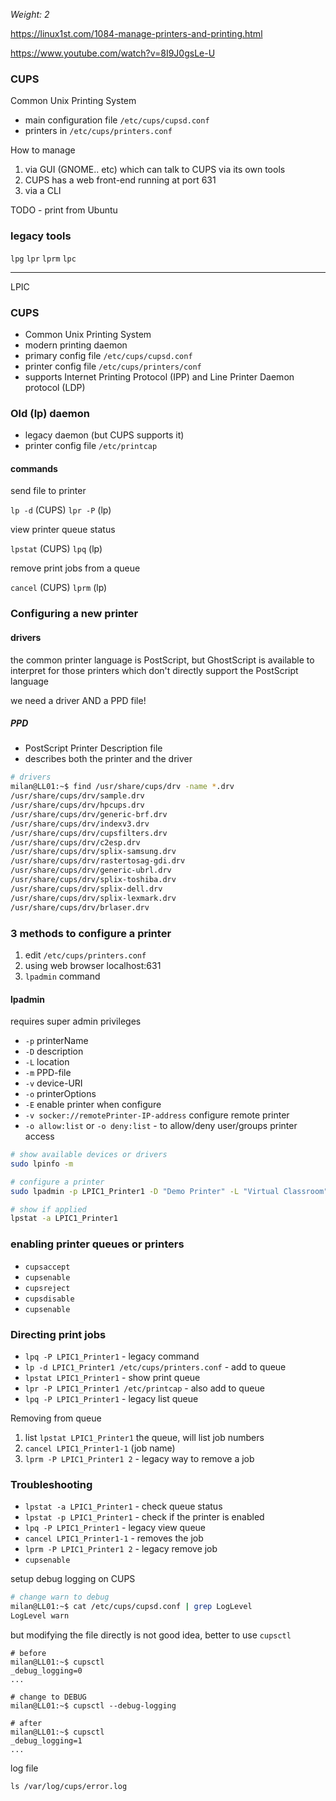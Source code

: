 _Weight: 2_

https://linux1st.com/1084-manage-printers-and-printing.html

https://www.youtube.com/watch?v=8I9J0gsLe-U

### CUPS

Common Unix Printing System

- main configuration file `/etc/cups/cupsd.conf`
- printers in `/etc/cups/printers.conf`

How to manage

1. via GUI (GNOME.. etc) which can talk to CUPS via its own tools
2. CUPS has a web front-end running at port 631
3. via a CLI

TODO - print from Ubuntu


### legacy tools

`lpg`
`lpr`
`lprm`
`lpc`

---

LPIC

### CUPS

- Common Unix Printing System
- modern printing daemon
- primary config file `/etc/cups/cupsd.conf`
- printer config file `/etc/cups/printers/conf`
- supports Internet Printing Protocol (IPP) and Line Printer Daemon protocol (LDP)


### Old (lp) daemon

- legacy daemon (but CUPS supports it)
- printer config file `/etc/printcap`

#### commands

send file to printer

`lp -d` (CUPS)
`lpr -P` (lp)

view printer queue status

`lpstat` (CUPS)
`lpq` (lp)

remove print jobs from a queue

`cancel` (CUPS)
`lprm` (lp)


### Configuring a new printer


#### drivers

the common printer language is PostScript, but GhostScript is available to interpret for those printers which don't directly support the PostScript language

we need a driver AND a PPD file!

##### PPD

- PostScript Printer Description file
- describes both the printer and the driver

```bash
# drivers
milan@LL01:~$ find /usr/share/cups/drv -name *.drv
/usr/share/cups/drv/sample.drv
/usr/share/cups/drv/hpcups.drv
/usr/share/cups/drv/generic-brf.drv
/usr/share/cups/drv/indexv3.drv
/usr/share/cups/drv/cupsfilters.drv
/usr/share/cups/drv/c2esp.drv
/usr/share/cups/drv/splix-samsung.drv
/usr/share/cups/drv/rastertosag-gdi.drv
/usr/share/cups/drv/generic-ubrl.drv
/usr/share/cups/drv/splix-toshiba.drv                                                                          /usr/share/cups/drv/splix-xerox.drv
/usr/share/cups/drv/splix-dell.drv
/usr/share/cups/drv/splix-lexmark.drv                                                                          /usr/share/cups/drv/indexv4.drv
/usr/share/cups/drv/brlaser.drv                                                                                /usr/share/cups/drv/c2espC.drv
```


### 3 methods to configure a printer

1. edit `/etc/cups/printers.conf`
2. using web browser localhost:631
3. `lpadmin` command

#### lpadmin

requires super admin privileges

- `-p` printerName
- `-D` description
- `-L` location
- `-m` PPD-file
- `-v` device-URI
- `-o` printerOptions
- `-E` enable printer when configure
- `-v socker://remotePrinter-IP-address` configure remote printer
- `-o allow:list` or `-o deny:list` - to allow/deny user/groups printer access

```bash
# show available devices or drivers
sudo lpinfo -m

# configure a printer
sudo lpadmin -p LPIC1_Printer1 -D "Demo Printer" -L "Virtual Classroom" -m lsb/usr/cupsfilters/textonly.ppd -v lpd://dev/null

# show if applied
lpstat -a LPIC1_Printer1
```


### enabling printer queues or printers

- `cupsaccept`
- `cupsenable`
- `cupsreject`
- `cupsdisable`
- `cupsenable`

### Directing print jobs

- `lpq -P LPIC1_Printer1` - legacy command
- `lp -d LPIC1_Printer1 /etc/cups/printers.conf` - add to queue
- `lpstat LPIC1_Printer1` - show print queue
- `lpr -P LPIC1_Printer1 /etc/printcap` - also add to queue
- `lpq -P LPIC1_Printer1` - legacy list queue

Removing from queue

1. list `lpstat LPIC1_Printer1` the queue, will list job numbers
2. `cancel LPIC1_Printer1-1` (job name)
3. `lprm -P LPIC1_Printer1 2` - legacy way to remove a job

### Troubleshooting

- `lpstat -a LPIC1_Printer1` - check queue status
- `lpstat -p LPIC1_Printer1` - check if the printer is enabled
- `lpq -P LPIC1_Printer1` - legacy view queue
- `cancel LPIC1_Printer1-1` - removes the job
- `lprm -P LPIC1_Printer1 2` - legacy remove job
- `cupsenable`


setup debug logging on CUPS

```bash
# change warn to debug
milan@LL01:~$ cat /etc/cups/cupsd.conf | grep LogLevel
LogLevel warn
```

but modifying the file directly is not good idea, better to use `cupsctl`

```
# before
milan@LL01:~$ cupsctl
_debug_logging=0
...

# change to DEBUG
milan@LL01:~$ cupsctl --debug-logging

# after
milan@LL01:~$ cupsctl
_debug_logging=1
...
```

log file

`ls /var/log/cups/error.log`




